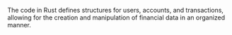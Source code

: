 The code in Rust defines structures for users, accounts, and transactions, allowing for the creation and manipulation of financial data in an organized manner.
